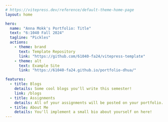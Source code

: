 ```yaml
---
# https://vitepress.dev/reference/default-theme-home-page
layout: home

hero:
  name: "Anna Mokk's Portfolio: Title"
  text: "6:1040 Fall 2024"
  tagline: "Pickles"
  actions:
    - theme: brand
      text: Template Repository
      link: "https://github.com/61040-fa24/vitepress-template"
    - theme: alt
      text: Example Site
      link: "https://61040-fa24.github.io/portfolio-dhua/"

features:
  - title: Blogs
    details: Some cool blogs you'll write this semester!
    link: /blogs
  - title: Assignments
    details: All of your assignments will be posted on your portfolio.
  - title: About Me
    details: You'll implement a small bio about yourself on here!
---
```

